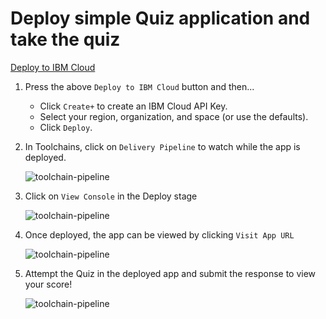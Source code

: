 # Deploy simple Quiz application and take the quiz


[Deploy to IBM Cloud](https://cloud.ibm.com/devops/setup/deploy?repository=https://github.com/rapchic/IBM-Cloud-simple-quiz.git)

1. Press the above `Deploy to IBM Cloud` button and then...

   * Click `Create+` to create an IBM Cloud API Key.
   * Select your region, organization, and space (or use the defaults).
   * Click `Deploy`.

2. In Toolchains, click on `Delivery Pipeline` to watch while the app is deployed. 

   ![toolchain-pipeline](doc/images/tool.png)
   
3. Click on `View Console` in the Deploy stage
   
   ![toolchain-pipeline](doc/images/1.png)
   
4. Once deployed, the app can be viewed by clicking `Visit App URL`

   ![toolchain-pipeline](doc/images/2.png)

5. Attempt the Quiz in the deployed app and submit the response to view your score!

   ![toolchain-pipeline](doc/images/3.png)
